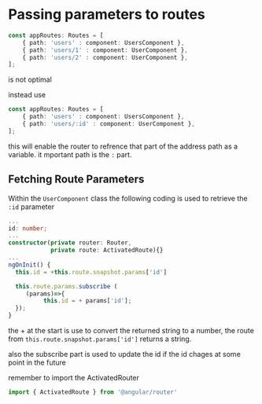 # Passing parameters to routes

```typescript
const appRoutes: Routes = [
    { path: 'users' : component: UsersComponent },
    { path: 'users/1' : component: UserComponent },
    { path: 'users/2' : component: UserComponent },
];
```
is not optimal

instead use

```typescript
const appRoutes: Routes = [
    { path: 'users' : component: UsersComponent },
    { path: 'users/:id' : component: UserComponent },
];
```
this will enable the router to refrence that part of the address path as a variable. it mportant path is the `:` part.

## Fetching Route Parameters
Within the `UserComponent` class the following coding is used to retrieve the `:id` parameter

```typescript
...
id: number;
...
constructor(private router: Router,
            private route: ActivatedRoute){}
...
ngOnInit() {
  this.id = +this.route.snapshot.params['id']

  this.route.params.subscribe (
     (params)=>{
          this.id = + params['id'];
  });
}
```
the + at the start is use to convert the returned string to a number, the route from `this.route.snapshot.params['id']`
returns a string.

also the subscribe part is used to update the id if the id chages at some point in the future

remember to import the ActivatedRouter
```typescript
import { ActivatedRoute } from '@angular/router'
```